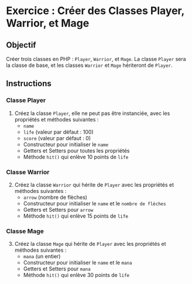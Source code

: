 # Exercice : Créer des Classes Player, Warrior, et Mage

## Objectif

Créer trois classes en PHP : `Player`, `Warrior`, et `Mage`. La classe `Player` sera la classe de base, et les classes `Warrior` et `Mage` hériteront de `Player`.

## Instructions

### Classe Player

1. Créez la classe `Player`, elle ne peut pas être instanciée, avec les propriétés et méthodes suivantes :
   - `name`
   - `life` (valeur par défaut : 100)
   - `score` (valeur par défaut : 0)
   - Constructeur pour initialiser le `name`
   - Getters et Setters pour toutes les propriétés
   - Méthode `hit()` qui enlève 10 points de `life`

### Classe Warrior

2. Créez la classe `Warrior` qui hérite de `Player` avec les propriétés et méthodes suivantes :
   - `arrow` (nombre de flèches)
   - Constructeur pour initialiser le `name` et le `nombre de flèches`
   - Getters et Setters pour `arrow`
   - Méthode `hit()` qui enlève 15 points de `life`

### Classe Mage

3. Créez la classe `Mage` qui hérite de `Player` avec les propriétés et méthodes suivantes :
   - `mana` (un entier)
   - Constructeur pour initialiser le `name` et le `mana`
   - Getters et Setters pour `mana`
   - Méthode `hit()` qui enlève 30 points de `life`
